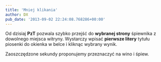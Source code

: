 ```yaml
---
title: 'Mniej klikania'
author: DX
pub_date: '2013-09-02 22:24:08.768286+00:00'
---
```


Od dzisiaj **PzT** pozwala szybko przejść do **wybranej strony** śpiewnika z dowolnego miejsca witryny. Wystarczy wpisać **pierwsze litery** tytułu piosenki do okienka w belce i kliknąc wybrany wynik.

Zaoszczędzone sekundy proponujemy przeznaczyć na wino i śpiew.
